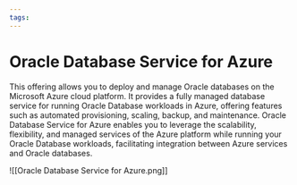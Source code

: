 ```yaml
---
tags:
---
```


# Oracle Database Service for Azure

This offering allows you to deploy and manage Oracle databases on the Microsoft Azure cloud platform. It provides a fully managed database service for running Oracle Database workloads in Azure, offering features such as automated provisioning, scaling, backup, and maintenance. Oracle Database Service for Azure enables you to leverage the scalability, flexibility, and managed services of the Azure platform while running your Oracle Database workloads, facilitating integration between Azure services and Oracle databases.

![[Oracle Database Service for Azure.png]]

